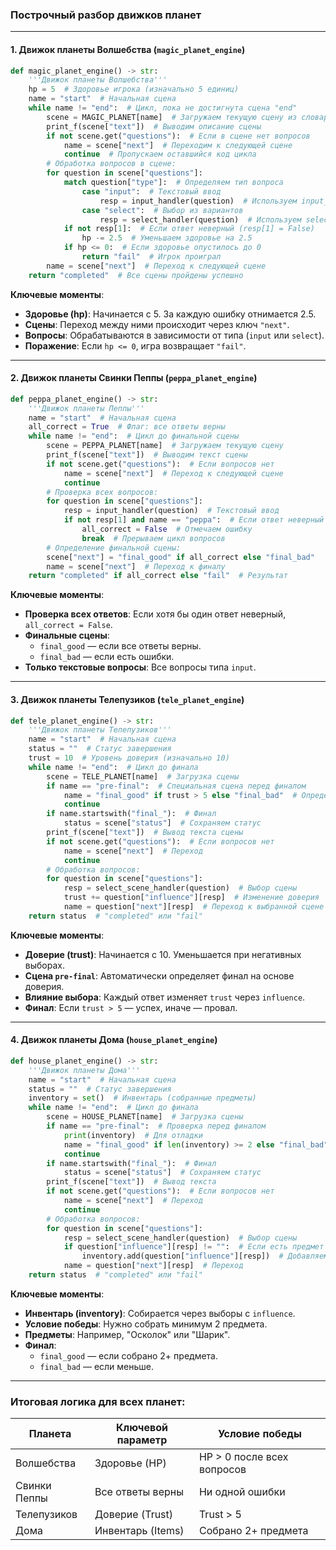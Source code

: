 ### Построчный разбор движков планет

---

#### **1. Движок планеты Волшебства (`magic_planet_engine`)**
```python
def magic_planet_engine() -> str:
    '''Движок планеты Волшебства'''
    hp = 5  # Здоровье игрока (изначально 5 единиц)
    name = "start"  # Начальная сцена
    while name != "end":  # Цикл, пока не достигнута сцена "end"
        scene = MAGIC_PLANET[name]  # Загружаем текущую сцену из словаря
        print_f(scene["text"])  # Выводим описание сцены
        if not scene.get("questions"):  # Если в сцене нет вопросов
            name = scene["next"]  # Переходим к следующей сцене
            continue  # Пропускаем оставшийся код цикла
        # Обработка вопросов в сцене:
        for question in scene["questions"]:
            match question["type"]:  # Определяем тип вопроса
                case "input":  # Текстовый ввод
                    resp = input_handler(question)  # Используем input_handler
                case "select":  # Выбор из вариантов
                    resp = select_handler(question)  # Используем select_handler
            if not resp[1]:  # Если ответ неверный (resp[1] = False)
                hp -= 2.5  # Уменьшаем здоровье на 2.5
            if hp <= 0:  # Если здоровье опустилось до 0
                return "fail"  # Игрок проиграл
        name = scene["next"]  # Переход к следующей сцене
    return "completed"  # Все сцены пройдены успешно
```

**Ключевые моменты**:
- **Здоровье (hp)**: Начинается с 5. За каждую ошибку отнимается 2.5.
- **Сцены**: Переход между ними происходит через ключ `"next"`.
- **Вопросы**: Обрабатываются в зависимости от типа (`input` или `select`).
- **Поражение**: Если `hp <= 0`, игра возвращает `"fail"`.

---

#### **2. Движок планеты Свинки Пеппы (`peppa_planet_engine`)**
```python
def peppa_planet_engine() -> str:
    '''Движок планеты Пеппы'''
    name = "start"  # Начальная сцена
    all_correct = True  # Флаг: все ответы верны
    while name != "end":  # Цикл до финальной сцены
        scene = PEPPA_PLANET[name]  # Загружаем текущую сцену
        print_f(scene["text"])  # Выводим текст сцены
        if not scene.get("questions"):  # Если вопросов нет
            name = scene["next"]  # Переход к следующей сцене
            continue
        # Проверка всех вопросов:
        for question in scene["questions"]:
            resp = input_handler(question)  # Текстовый ввод
            if not resp[1] and name == "peppa":  # Если ответ неверный
                all_correct = False  # Отмечаем ошибку
                break  # Прерываем цикл вопросов
        # Определение финальной сцены:
        scene["next"] = "final_good" if all_correct else "final_bad"
        name = scene["next"]  # Переход к финалу
    return "completed" if all_correct else "fail"  # Результат
```

**Ключевые моменты**:
- **Проверка всех ответов**: Если хотя бы один ответ неверный, `all_correct = False`.
- **Финальные сцены**: 
  - `final_good` — если все ответы верны.
  - `final_bad` — если есть ошибки.
- **Только текстовые вопросы**: Все вопросы типа `input`.

---

#### **3. Движок планеты Телепузиков (`tele_planet_engine`)**
```python
def tele_planet_engine() -> str:
    '''Движок планеты Телепузиков'''
    name = "start"  # Начальная сцена
    status = ""  # Статус завершения
    trust = 10  # Уровень доверия (изначально 10)
    while name != "end":  # Цикл до финала
        scene = TELE_PLANET[name]  # Загрузка сцены
        if name == "pre-final":  # Специальная сцена перед финалом
            name = "final_good" if trust > 5 else "final_bad"  # Определение исхода
            continue
        if name.startswith("final_"):  # Финал
            status = scene["status"]  # Сохраняем статус
        print_f(scene["text"])  # Вывод текста сцены
        if not scene.get("questions"):  # Если вопросов нет
            name = scene["next"]  # Переход
            continue
        # Обработка вопросов:
        for question in scene["questions"]:
            resp = select_scene_handler(question)  # Выбор сцены
            trust += question["influence"][resp]  # Изменение доверия
            name = question["next"][resp]  # Переход к выбранной сцене
    return status  # "completed" или "fail"
```

**Ключевые моменты**:
- **Доверие (trust)**: Начинается с 10. Уменьшается при негативных выборах.
- **Сцена `pre-final`**: Автоматически определяет финал на основе доверия.
- **Влияние выбора**: Каждый ответ изменяет `trust` через `influence`.
- **Финал**: Если `trust > 5` — успех, иначе — провал.

---

#### **4. Движок планеты Дома (`house_planet_engine`)**
```python
def house_planet_engine() -> str:
    '''Движок планеты Дома'''
    name = "start"  # Начальная сцена
    status = ""  # Статус завершения
    inventory = set()  # Инвентарь (собранные предметы)
    while name != "end":  # Цикл до финала
        scene = HOUSE_PLANET[name]  # Загрузка сцены
        if name == "pre-final":  # Проверка перед финалом
            print(inventory)  # Для отладки
            name = "final_good" if len(inventory) >= 2 else "final_bad"  # Нужно 2 предмета
            continue
        if name.startswith("final_"):  # Финал
            status = scene["status"]  # Сохраняем статус
        print_f(scene["text"])  # Вывод текста
        if not scene.get("questions"):  # Если вопросов нет
            name = scene["next"]  # Переход
            continue
        # Обработка вопросов:
        for question in scene["questions"]:
            resp = select_scene_handler(question)  # Выбор сцены
            if question["influence"][resp] != "":  # Если есть предмет
                inventory.add(question["influence"][resp])  # Добавляем в инвентарь
            name = question["next"][resp]  # Переход
    return status  # "completed" или "fail"
```

**Ключевые моменты**:
- **Инвентарь (inventory)**: Собирается через выборы с `influence`.
- **Условие победы**: Нужно собрать минимум 2 предмета.
- **Предметы**: Например, "Осколок" или "Шарик".
- **Финал**: 
  - `final_good` — если собрано 2+ предмета.
  - `final_bad` — если меньше.

---

### Итоговая логика для всех планет:
| **Планета**       | **Ключевой параметр** | **Условие победы**              |
|--------------------|------------------------|----------------------------------|
| Волшебства         | Здоровье (HP)          | HP > 0 после всех вопросов      |
| Свинки Пеппы       | Все ответы верны       | Ни одной ошибки                 |
| Телепузиков        | Доверие (Trust)        | Trust > 5                       |
| Дома               | Инвентарь (Items)      | Собрано 2+ предмета             |

